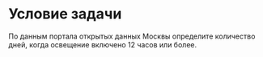 # Условие задачи

По данным портала открытых данных Москвы определите количество дней, когда освещение включено 12 часов или более.
